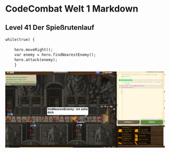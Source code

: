 # CodeCombat Welt 1 Markdown
## Level 41 Der Spießrutenlauf
```
while(true) {

    hero.moveRight();
    var enemy = hero.findNearestEnemy();
    hero.attack(enemy);
    }
```
![Alt text](image-43.png)